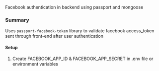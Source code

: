 Facebook authentication in backend using passport and mongoose

### Summary
Uses `passport-facebook-token` library to validate facebook access_token sent through front-end after user authentication


#### Setup
1. Create FACEBOOK_APP_ID & FACEBOOK_APP_SECRET in .env file or environment variables
